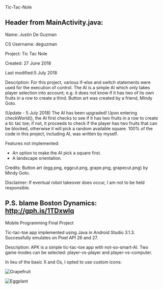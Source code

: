 Tic-Tac-Nole

Header from MainActivity.java:
-----------------------------------------------------------------------------------------------------
Name: Justin De Guzman

CS Username: deguzman

Project: Tic Tac Nole

Created: 27 June 2018

Last modified:5 July 2018


Description:
 For this project, various if-else and switch statements were used for the execution of control.
 The AI is a simple AI which only takes player selection into account; e.g. it does not know if 
 it has two of its own fruits in a row to create a third. 
 Button art was created by a friend, Mindy Goto.

 (Update - 5 July 2018) The AI has been upgraded! Upon entering checkWorld(), the AI first
 checks to see if it has two fruits in a row to create a tic tac toe; if not, it proceeds to
 check if the player has two fruits that can be blocked, otherwise it will pick a random
 available square. 100% of the code in this project, including AI, was written by myself. 

 Features not implemented:
 - An option to make the AI pick a square first.
 - A landscape orientation. 

Credits: Button art (egg.png, eggcut.png, grape.png, grapecut.png) by Mindy Goto. 

Disclaimer: If eventual robot takeover does occur, I am not to be held responsible. 

P.S. blame Boston Dynamics: http://gph.is/1TDxwIq
-----------------------------------------------------------------------------------------------------

Mobile Programming Final Project

Tic-tac-toe app implemented using Java in Android Studio 3.1.3. Successfully emulates on Pixel API 26 and 27.

Description:
  APK is a simple tic-tac-toe app with not-so-smart-AI. Two game modes can be selected: player-vs-player and player-vs-computer.
  
  In lieu of the basic X and Os, I opted to use custom icons:
  
  ![Grapefruit](https://github.com/jusdegu/Tic-Tac-Nole/app/src/main/res/drawable/grape.png)
  
  ![Eggplant](https://github.com/jusdegu/Tic-Tac-Nole/app/src/main/res/drawable/egg.png)
